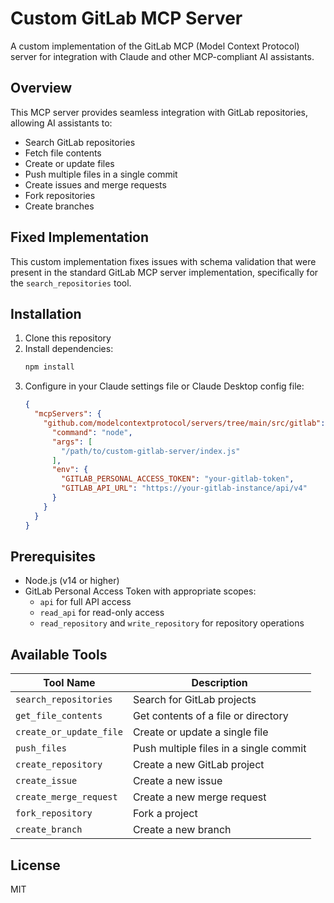 # Custom GitLab MCP Server

A custom implementation of the GitLab MCP (Model Context Protocol) server for integration with Claude and other MCP-compliant AI assistants.

## Overview

This MCP server provides seamless integration with GitLab repositories, allowing AI assistants to:
- Search GitLab repositories
- Fetch file contents
- Create or update files
- Push multiple files in a single commit
- Create issues and merge requests
- Fork repositories
- Create branches

## Fixed Implementation

This custom implementation fixes issues with schema validation that were present in the standard GitLab MCP server implementation, specifically for the `search_repositories` tool.

## Installation

1. Clone this repository
2. Install dependencies:
   ```bash
   npm install
   ```
3. Configure in your Claude settings file or Claude Desktop config file:
   ```json
   {
     "mcpServers": {
       "github.com/modelcontextprotocol/servers/tree/main/src/gitlab": {
         "command": "node",
         "args": [
           "/path/to/custom-gitlab-server/index.js"
         ],
         "env": {
           "GITLAB_PERSONAL_ACCESS_TOKEN": "your-gitlab-token",
           "GITLAB_API_URL": "https://your-gitlab-instance/api/v4"
         }
       }
     }
   }
   ```

## Prerequisites

- Node.js (v14 or higher)
- GitLab Personal Access Token with appropriate scopes:
  - `api` for full API access
  - `read_api` for read-only access
  - `read_repository` and `write_repository` for repository operations

## Available Tools

| Tool Name | Description |
|-----------|-------------|
| `search_repositories` | Search for GitLab projects |
| `get_file_contents` | Get contents of a file or directory |
| `create_or_update_file` | Create or update a single file |
| `push_files` | Push multiple files in a single commit |
| `create_repository` | Create a new GitLab project |
| `create_issue` | Create a new issue |
| `create_merge_request` | Create a new merge request |
| `fork_repository` | Fork a project |
| `create_branch` | Create a new branch |

## License

MIT
